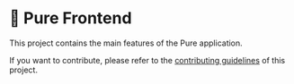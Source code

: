# 🥞 Pure Frontend


This project contains the main features of the Pure application.

If you want to contribute, please refer to the [contributing guidelines](./CONTRIBUTING.md) of this project. 
